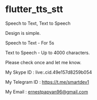 # flutter_tts_stt

Speech to Text, Text to Speech

Design is simple.

Speech to Text - For 5s

Text to Speech - Up to 4000 characters.

Please check once and let me know.

My Skype ID : live:.cid.49e157d8259b054

My Telegram ID : https://t.me/smartdev1

My Email : ernestpapyan96@gmail.com